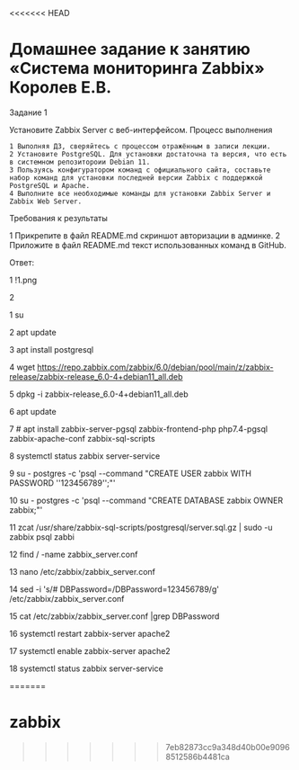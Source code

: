 <<<<<<< HEAD
# Домашнее задание к занятию «Система мониторинга Zabbix» Королев Е.В.

Задание 1

Установите Zabbix Server с веб-интерфейсом.
Процесс выполнения

    1 Выполняя ДЗ, сверяйтесь с процессом отражённым в записи лекции.
    2 Установите PostgreSQL. Для установки достаточна та версия, что есть в системном репозитороии Debian 11.
    3 Пользуясь конфигуратором команд с официального сайта, составьте набор команд для установки последней версии Zabbix с поддержкой PostgreSQL и Apache.
    4 Выполните все необходимые команды для установки Zabbix Server и Zabbix Web Server.

Требования к результаты

   1 Прикрепите в файл README.md скриншот авторизации в админке.
   2 Приложите в файл README.md текст использованных команд в GitHub.


Ответ:

1 !1.png

2 
  

1 su

2 apt update

3 apt install postgresql

4 wget https://repo.zabbix.com/zabbix/6.0/debian/pool/main/z/zabbix-release/zabbix-release_6.0-4+debian11_all.deb

5 dpkg -i zabbix-release_6.0-4+debian11_all.deb

6 apt update 

7  # apt install zabbix-server-pgsql zabbix-frontend-php php7.4-pgsql zabbix-apache-conf zabbix-sql-scripts

8  systemctl status zabbix server-service

9 su - postgres -c 'psql --command "CREATE USER zabbix WITH PASSWORD '\'123456789\'';"'

10 su - postgres -c 'psql --command "CREATE DATABASE zabbix OWNER zabbix;"'

11 zcat /usr/share/zabbix-sql-scripts/postgresql/server.sql.gz | sudo -u zabbix psql zabbi

12 find / -name zabbix_server.conf

13 nano /etc/zabbix/zabbix_server.conf

14 sed -i 's/# DBPassword=/DBPassword=123456789/g' /etc/zabbix/zabbix_server.conf

15 cat /etc/zabbix/zabbix_server.conf |grep DBPassword

16 systemctl restart zabbix-server apache2

17 systemctl enable zabbix-server apache2

18 systemctl status zabbix server-service

=======
# zabbix
>>>>>>> 7eb82873cc9a348d40b00e90968512586b4481ca
